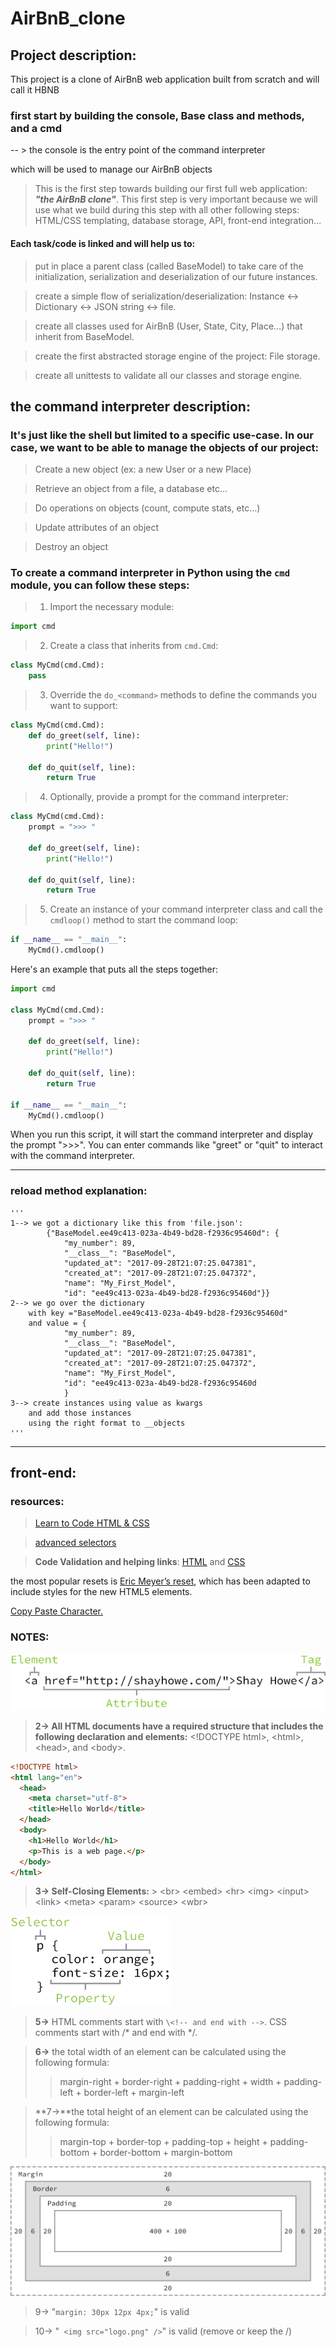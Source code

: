 # AirBnB_clone

## Project description:

This project is a clone of AirBnB web application built from scratch and will call it HBNB

### **first** start by building the console, Base class and methods, and a cmd

-- > the console is the entry point of the command interpreter

which will be used to manage our AirBnB objects

> This is the first step towards building our first full web application: **_"the AirBnB clone"_**. This first step is very important because we will use what we build during this step with all other following steps: HTML/CSS templating, database storage, API, front-end integration…

#### Each task/code is linked and will help us to:

> put in place a parent class (called BaseModel) to take care of the initialization, serialization and deserialization of our future instances.

> create a simple flow of serialization/deserialization: Instance <-> Dictionary <-> JSON string <-> file.

> create all classes used for AirBnB (User, State, City, Place…) that inherit from BaseModel.

> create the first abstracted storage engine of the project: File storage.

> create all unittests to validate all our classes and storage engine.

## the command interpreter description:

### It's just like the shell but limited to a specific use-case. In our case, we want to be able to manage the objects of our project:

> Create a new object (ex: a new User or a new Place)

> Retrieve an object from a file, a database etc…

> Do operations on objects (count, compute stats, etc…)

> Update attributes of an object

> Destroy an object

### To create a command interpreter in Python using the `cmd` module, you can follow these steps:

> 1. Import the necessary module:

```python
import cmd
```

> 2.  Create a class that inherits from `cmd.Cmd`:

```python
class MyCmd(cmd.Cmd):
    pass
```

> 3.  Override the `do_<command>` methods to define the commands you want to support:

```python
class MyCmd(cmd.Cmd):
    def do_greet(self, line):
        print("Hello!")

    def do_quit(self, line):
        return True
```

> 4.  Optionally, provide a prompt for the command interpreter:

```python
class MyCmd(cmd.Cmd):
    prompt = ">>> "

    def do_greet(self, line):
        print("Hello!")

    def do_quit(self, line):
        return True
```

> 5.  Create an instance of your command interpreter class and call the `cmdloop()` method to start the command loop:

```python
if __name__ == "__main__":
    MyCmd().cmdloop()
```

Here's an example that puts all the steps together:

```python
import cmd

class MyCmd(cmd.Cmd):
    prompt = ">>> "

    def do_greet(self, line):
        print("Hello!")

    def do_quit(self, line):
        return True

if __name__ == "__main__":
    MyCmd().cmdloop()
```

When you run this script, it will start the command interpreter and display the prompt ">>>". You can enter commands like "greet" or "quit" to interact with the command interpreter.

---

### reload method explanation:

    '''
    1--> we got a dictionary like this from 'file.json':
            {"BaseModel.ee49c413-023a-4b49-bd28-f2936c95460d": {
                "my_number": 89,
                "__class__": "BaseModel",
                "updated_at": "2017-09-28T21:07:25.047381",
                "created_at": "2017-09-28T21:07:25.047372",
                "name": "My_First_Model",
                "id": "ee49c413-023a-4b49-bd28-f2936c95460d"}}
    2--> we go over the dictionary
        with key ="BaseModel.ee49c413-023a-4b49-bd28-f2936c95460d"
        and value = {
                "my_number": 89,
                "__class__": "BaseModel",
                "updated_at": "2017-09-28T21:07:25.047381",
                "created_at": "2017-09-28T21:07:25.047372",
                "name": "My_First_Model",
                "id": "ee49c413-023a-4b49-bd28-f2936c95460d
    			}
    3--> create instances using value as kwargs
        and add those instances
        using the right format to __objects
    '''

---

## front-end:

### resources:

> [Learn to Code HTML & CSS](https://intranet.alxswe.com/rltoken/T9KyiA6_Tm3Ny6oTn08S-A)

> [advanced selectors](https://learn.shayhowe.com/advanced-html-css/complex-selectors/)

> **Code Validation and helping links**: [HTML](http://validator.w3.org/) and [CSS](http://jigsaw.w3.org/css-validator/)

the most popular resets is [Eric Meyer’s reset](http://meyerweb.com/eric/tools/css/reset/), which has been adapted to include styles for the new HTML5 elements.

[Copy Paste Character.](http://copypastecharacter.com/)

### NOTES:

![1->](images/image.png)

> **2-> All HTML documents have a required structure that includes the following declaration and elements:** \<!DOCTYPE html>, \<html>, \<head>, and \<body>.

```HTML
<!DOCTYPE html>
<html lang="en">
  <head>
    <meta charset="utf-8">
    <title>Hello World</title>
  </head>
  <body>
    <h1>Hello World</h1>
    <p>This is a web page.</p>
  </body>
</html>
```

> **3-> Self-Closing Elements:** > \<br>
> \<embed>
> \<hr>
> \<img>
> \<input>
> \<link>
> \<meta>
> \<param>
> \<source>
> \<wbr>

![4->](images/image-1.png)

> **5->** HTML comments start with `\<!-- and end with -->`. CSS comments start with \/\* and end with \*\/.

> **6->** the total width of an element can be calculated using the following formula:
>
> > margin-right + border-right + padding-right + width + padding-left + border-left + margin-left

> **7->**the total height of an element can be calculated using the following formula:
>
> > margin-top + border-top + padding-top + height + padding-bottom + border-bottom + margin-bottom

![8->](images/image2.png)

> 9-> "`margin: 30px 12px 4px;`" is valid

> 10-> "` <img src="logo.png" />`" is valid (remove or keep the /)
